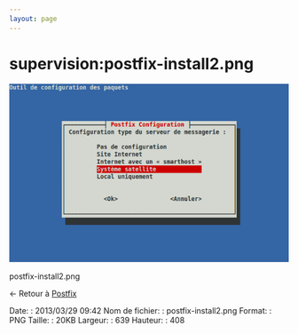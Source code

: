 ```yaml
---
layout: page
---
```


supervision:postfix-install2.png
================================

[![postfix-install2.png](../../assets/media/supervision/postfix-install2.png@cache=&w=639&h=408 "postfix-install2.png")](../../assets/media/supervision/postfix-install2.png@cache= "Afficher le fichier original")

postfix-install2.png

← Retour à [Postfix](../../infra/postfix.html "infra:postfix")

Date:
:   2013/03/29 09:42
Nom de fichier:
:   postfix-install2.png
Format:
:   PNG
Taille:
:   20KB
Largeur:
:   639
Hauteur:
:   408

